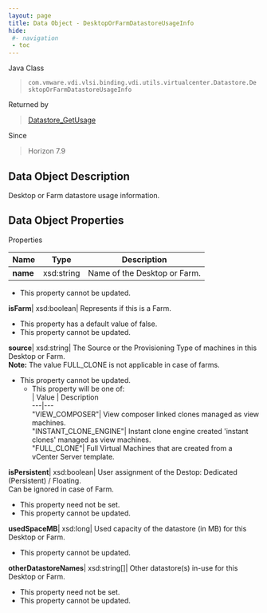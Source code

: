 ```yaml
---
layout: page
title: Data Object - DesktopOrFarmDatastoreUsageInfo
hide:
 #- navigation
 - toc
---
```






Java Class  
> `com.vmware.vdi.vlsi.binding.vdi.utils.virtualcenter.Datastore.DesktopOrFarmDatastoreUsageInfo`

Returned by  
> [Datastore_GetUsage](vdi.utils.virtualcenter.Datastore.md#getUsage)

Since  
> Horizon 7.9


## Data Object Description 

Desktop or Farm datastore usage information. 

## Data Object Properties

Properties

Name |  Type |  Description   
---|---|---  
**name**|  xsd:string|  Name of the Desktop or Farm.   


* This property cannot be updated.

  
**isFarm**|  xsd:boolean|  Represents if this is a Farm.   


  * This property has a default value of false.
* This property cannot be updated.

  
**source**|  xsd:string|  The Source or the Provisioning Type of machines in this Desktop or Farm.   
**Note:** The value FULL_CLONE is not applicable in case of farms.   


* This property cannot be updated.
  * This property will be one of:  
|  Value |  Description   
---|---  
"VIEW_COMPOSER"| View composer linked clones managed as view machines.  
"INSTANT_CLONE_ENGINE"| Instant clone engine created 'instant clones' managed as view machines.  
"FULL_CLONE"| Full Virtual Machines that are created from a vCenter Server template.  

  
**isPersistent**|  xsd:boolean|  User assignment of the Destop: Dedicated (Persistent) / Floating.   
Can be ignored in case of Farm.   


* This property need not be set.
* This property cannot be updated.

  
**usedSpaceMB**|  xsd:long|  Used capacity of the datastore (in MB) for this Desktop or Farm.   


* This property cannot be updated.

  
**otherDatastoreNames**|  xsd:string[]|  Other datastore(s) in-use for this Desktop or Farm.   


* This property need not be set.
* This property cannot be updated.

  
  
  
  
  
  
